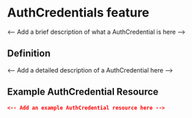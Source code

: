 # AuthCredentials feature
	
<-- Add a brief description of what a AuthCredential is here -->

## Definition

<-- Add a detailed description of a AuthCredential here -->

## Example AuthCredential Resource

```json
<-- Add an example AuthCredential resource here -->
```
